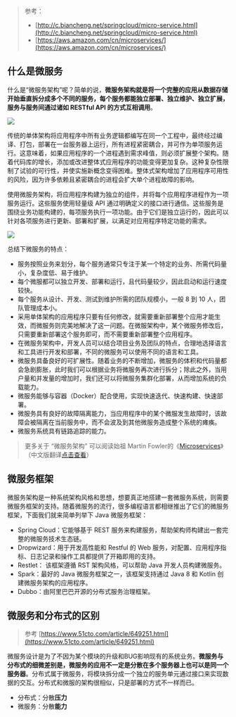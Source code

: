 > 参考：
>
> - [http://c.biancheng.net/springcloud/micro-service.html](http://c.biancheng.net/springcloud/micro-service.html)
> - [https://aws.amazon.com/cn/microservices/](https://aws.amazon.com/cn/microservices/)

## 什么是微服务

什么是“微服务架构”呢？简单的说，**微服务架构就是将一个完整的应用从数据存储开始垂直拆分成多个不同的服务，每个服务都能独立部署、独立维护、独立扩展，服务与服务间通过诸如 RESTful API 的方式互相调用**。

![](https://cs-wiki.oss-cn-shanghai.aliyuncs.com/img/image-20221010125009993.png)

传统的单体架构将应用程序中所有业务逻辑都编写在同一个工程中，最终经过编译、打包，部署在一台服务器上运行，所有进程紧密耦合，并可作为单项服务运行。这意味着，如果应用程序的一个进程遇到需求峰值，则必须扩展整个架构。随着代码库的增长，添加或改进整体式应用程序的功能变得更加复杂。这种复杂性限制了试验的可行性，并使实施新概念变得困难。整体式架构增加了应用程序可用性的风险，因为许多依赖且紧密耦合的进程会扩大单个进程故障的影响。

使用微服务架构，将应用程序构建为独立的组件，并将每个应用程序进程作为一项服务运行。这些服务使用轻量级 API 通过明确定义的接口进行通信。这些服务是围绕业务功能构建的，每项服务执行一项功能。由于它们是独立运行的，因此可以针对各项服务进行更新、部署和扩展，以满足对应用程序特定功能的需求。

![](https://cs-wiki.oss-cn-shanghai.aliyuncs.com/img/image-20221010125124275.png)

总结下微服务的特点：

- 服务按照业务来划分，每个服务通常只专注于某一个特定的业务、所需代码量小，复杂度低、易于维护。
- 每个微服都可以独立开发、部署和运行，且代码量较少，因此启动和运行速度较快。
- 每个服务从设计、开发、测试到维护所需的团队规模小，一般 8 到 10 人，团队管理成本小。
- 采用单体架构的应用程序只要有任何修改，就需要重新部署整个应用才能生效，而微服务则完美地解决了这一问题。在微服架构中，某个微服务修改后，只需要重新部署这个服务即可，而不需要重新部署整个应用程序。
- 在微服务架构中，开发人员可以结合项目业务及团队的特点，合理地选择语言和工具进行开发和部署，不同的微服务可以使用不同的语言和工具。
- 微服务具备良好的可扩展性。随着业务的不断增加，微服务的体积和代码量都会急剧膨胀，此时我们可以根据业务将微服务再次进行拆分；除此之外，当用户量和并发量的增加时，我们还可以将微服务集群化部署，从而增加系统的负载能力。
- 微服务能够与容器（Docker）配合使用，实现快速迭代、快速构建、快速部署。
- 微服务具有良好的故障隔离能力，当应用程序中的某个微服发生故障时，该故障会被隔离在当前服务中，而不会波及到其他微服务造成整个系统的瘫痪。
- 微服务系统具有链路追踪的能力。

> 更多关于 “微服务架构” 可以阅读始祖 Martin Fowler的《[Microservices](https://martinfowler.com/articles/microservices.html)》（中文版翻译[点击查看](http://mp.weixin.qq.com/s/fzk-kENu0I22P3F2Vu7KBA)）

## 微服务框架

微服务架构是一种系统架构风格和思想，想要真正地搭建一套微服务系统，则需要微服务框架的支持。随着微服务的流行，很多编程语言都相继推出了它们的微服务框架，下面我们就来简单列举下 Java 微服务框架：

- Spring Cloud：它能够基于 REST 服务来构建服务，帮助架构师构建出一套完整的微服务技术生态链。
- Dropwizard：用于开发高性能和 Restful 的 Web 服务，对配置、应用程序指标、日志记录和操作工具都提供了开箱即用的支持。
- Restlet： 该框架遵循 RST 架构风格，可以帮助 Java 开发人员构建微服务。
- Spark：最好的 Java 微服务框架之一，该框架支持通过 Java 8 和 Kotlin 创建微服务架构的应用程序。
- Dubbo：由阿里巴巴开源的分布式服务治理框架。

## 微服务和分布式的区别

> 参考 [https://www.51cto.com/article/649251.html](https://www.51cto.com/article/649251.html)

微服务设计是为了不因为某个模块的升级和BUG影响现有的系统业务。**微服务与分布式的细微差别是，微服务的应用不一定是分散在多个服务器上也可以是同一个服务器**。分布式属于微服务，将模块拆分成一个独立的服务单元通过接口来实现数据的交互。分布式和微服的架构很相似，只是部署的方式不一样而已。

- 分布式：分散**压力**
- 微服务：分散**能力**